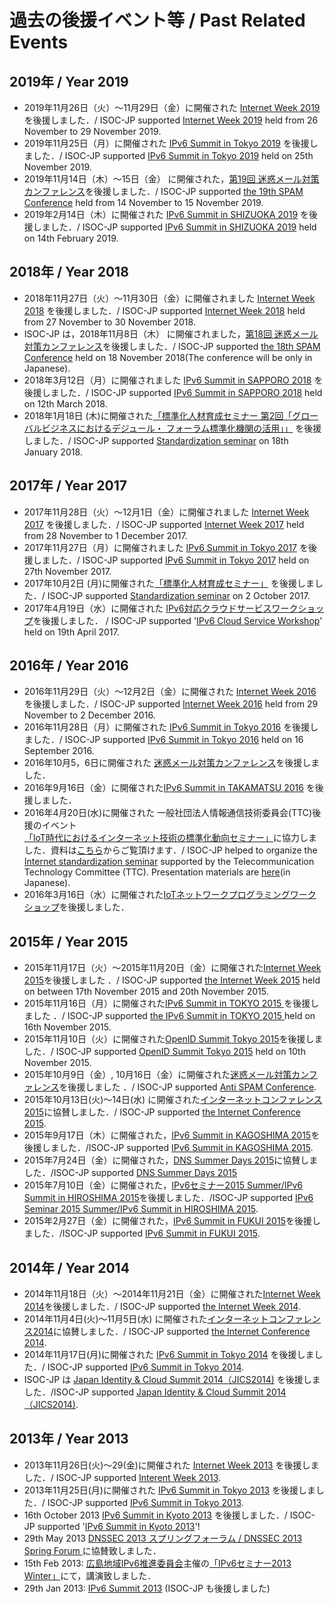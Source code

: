 # 過去の後援イベント等 / Past Related Events
## 2019年 / Year 2019
* 2019年11月26日（火）〜11月29日（金）に開催された [Internet Week 2019](http://internetweek.jp) を後援しました．/ ISOC-JP supported [Internet Week 2019](http://internetweek.jp)  held from 26 November to 29 November 2019.
* 2019年11月25日（月）に開催された [IPv6 Summit in Tokyo 2019](http://www.jp.ipv6forum.com) を後援しました．/ ISOC-JP supported [IPv6 Summit in Tokyo 2019](http://www.jp.ipv6forum.com) held on 25th November 2019.
* 2019年11月14日（木）〜15日（金） に開催された，[第19回 迷惑メール対策カンファレンス](http://www.iajapan.org/anti_spam/event/2019/conf_19th/)を後援しました．/ ISOC-JP supported [the 19th SPAM Conference](http://www.iajapan.org/anti_spam/event/2019/conf_19th/) held from 14 November to 15 November 2019.
* 2019年2月14日（木）に開催された [IPv6 Summit in SHIZUOKA 2019](http://www.iajapan.org/ipv6/summit/SHIZUOKA2019.html) を後援しました．/ ISOC-JP supported [IPv6 Summit in SHIZUOKA 2019](http://www.iajapan.org/ipv6/summit/SHIZUOKA2019.html)  held on 14th February 2019.

## 2018年 / Year 2018
* 2018年11月27日（火）〜11月30日（金）に開催されました [Internet Week 2018](http://internetweek.jp) を後援しました．/ ISOC-JP supported [Internet Week 2018](http://internetweek.jp)  held from 27 November to 30 November 2018.
* ISOC-JP は，2018年11月8日（木） に開催されました，[第18回 迷惑メール対策カンファレンス](http://www.iajapan.org/anti_spam/event/2018/conf_18th/)を後援しました．/ ISOC-JP supported [the 18th SPAM Conference](http://www.iajapan.org/anti_spam/event/2018/conf_18th/) held on 18 November 2018(The conference will be only in Japanese).
* 2018年3月12日（月）に開催されました [IPv6 Summit in SAPPORO 2018](http://www.iajapan.org/ipv6/summit/SAPPORO2018.html) を後援しました．/ ISOC-JP supported [IPv6 Summit in SAPPORO 2018](http://www.iajapan.org/ipv6/summit/SAPPORO2018.html) held on 12th March 2018.
*  2018年1月18日 (木)に開催された[「標準化人材育成セミナー 第2回「グローバルビジネスにおけるデジュール・ フォーラム標準化機関の活用」」](http://www.ttc.or.jp/j/info/seminar/seminar20180118/) を後援しました．/ ISOC-JP supported [Standardization seminar](http://www.ttc.or.jp/j/info/seminar/seminar20180118/)  on 18th January 2018.
## 2017年 / Year 2017
* 2017年11月28日（火）〜12月1日（金）に開催されました [Internet Week 2017](http://internetweek.jp) を後援しました．/ ISOC-JP supported [Internet Week 2017](http://internetweek.jp)  held from 28 November to 1 December 2017.
* 2017年11月27日（月）に開催されました [IPv6 Summit in Tokyo 2017](http://www.jp.ipv6forum.com) を後援しました．/ ISOC-JP supported [IPv6 Summit in Tokyo 2017](http://www.jp.ipv6forum.com) held on 27th November 2017.
*  2017年10月2日 (月)に開催された[「標準化人材育成セミナー」](http://www.ttc.or.jp/j/info/seminar/seminar20171002/) を後援しました．/ ISOC-JP supported [Standardization seminar](http://www.ttc.or.jp/j/info/seminar/seminar20171002/)  on 2 October 2017.
*  2017年4月19日（水）に開催された [IPv6対応クラウドサービスワークショップ](https://www.iajapan.org/ipv6/2017/0419_ws.html)を後援しました． / ISOC-JP supported '[IPv6 Cloud Service Workshop](https://www.iajapan.org/ipv6/2017/0419_ws.html)' held on 19th April 2017.
## 2016年 / Year 2016
* 2016年11月29日（火）〜12月2日（金）に開催された [Internet Week 2016](http://internetweek.jp) を後援しました．/ ISOC-JP supported [Internet Week 2016](http://internetweek.jp)  held from 29 November to 2 December 2016.
* 2016年11月28日（月）に開催された [IPv6 Summit in Tokyo 2016](http://www.jp.ipv6forum.com) を後援しました．/ ISOC-JP supported [IPv6 Summit in Tokyo 2016](http://www.jp.ipv6forum.com)  held on 16 September 2016.
*  2016年10月5，6日に開催された  [迷惑メール対策カンファレンス](https://www.iajapan.org/anti_spam/event/2016/conf_14-15th/index.html)を後援しました．
*  2016年9月16日（金）に開催された[IPv6 Summit in TAKAMATSU 2016](http://www.iajapan.org/ipv6/summit/TAKAMATSU2016.html) を後援しました．
* 2016年4月20日(水)に開催された 一般社団法人情報通信技術委員会(TTC)後援のイベント[「IoT時代におけるインターネット技術の標準化動向セミナー」](http://www.ttc.or.jp/j/info/topics/20160407/)に協力しました．資料は[こちら](http://www.ttc.or.jp/j/info/seminar/seminar20160420/download/)からご覧頂けます．/ ISOC-JP helped to organize the [Internet standardization  seminar](http://www.ttc.or.jp/j/info/topics/20160407/)  supported by the Telecommunication Technology Committee (TTC). Presentation materials are [here](http://www.ttc.or.jp/j/info/seminar/seminar20160420/download/)(in Japanese).
*  2016年3月16日（水）に開催された[IoTネットワークプログラミングワークショップ](https://www.nic.ad.jp/ja/topics/2016/20160225-01.html)を後援しました．
## 2015年 / Year 2015
*  2015年11月17日（火）〜2015年11月20日（金）に開催された[Internet Week 2015](https://internetweek.jp/)を後援しました ．/ ISOC-JP supported [the Internet Week 2015](https://internetweek.jp/) held on between 17th November 2015 and 20th November 2015.
*  2015年11月16日（月）に開催された[IPv6 Summit in TOKYO 2015 ](http://www.jp.ipv6forum.com/)を後援しました ．/ ISOC-JP supported [the IPv6 Summit in TOKYO 2015 ](http://www.jp.ipv6forum.com/) held on 16th November 2015.
*  2015年11月10日（火）に開催された[OpenID Summit Tokyo 2015](http://www.openid.or.jp/summit/2015/index.html)を後援しました．/ ISOC-JP supported [OpenID Summit Tokyo 2015](https://www.eventbrite.com/e/openid-summit-tokyo-2015-tickets-18111127871) held on 10th November 2015.
*  2015年10月9日（金）, 10月16日（金）に開催された[迷惑メール対策カンファレンス](http://www.iajapan.org/anti_spam/event/2015/conf_12-13th/)を後援しました ．/ ISOC-JP supported [Anti SPAM Conference](http://www.iajapan.org/anti_spam/event/2015/conf_12-13th/).
*  2015年10月13日(火)〜14日(水) に開催された[インターネットコンファレンス2015](https://www.internetconference.org/)に協賛しました．/ ISOC-JP supported [the Internet Conference 2015](https://www.internetconference.org/). 
*  2015年9月17日（木）に開催された，[IPv6 Summit in KAGOSHIMA 2015](http://www.iajapan.org/ipv6/summit/KAGOSHIMA2015.html)を後援しました．/ISOC-JP supported [IPv6 Summit in KAGOSHIMA 2015](http://www.iajapan.org/ipv6/summit/KAGOSHIMA2015.html).
*  2015年7月24日（金）に開催された，[DNS Summer Days 2015](http://www.dnsops.jp/event20150724.html)に協賛しました．/ISOC-JP supported [DNS Summer Days 2015](http://www.dnsops.jp/event20150724.html)
*  2015年7月10日（金）に開催された，[IPv6セミナー2015 Summer/IPv6 Summit in HIROSHIMA 2015](http://www.iajapan.org/ipv6/summit/HIROSHIMA2015.html)を後援しました．/ISOC-JP supported [IPv6 Seminar 2015 Summer/IPv6 Summit in HIROSHIMA 2015](http://www.iajapan.org/ipv6/summit/HIROSHIMA2015.html).
*  2015年2月27日（金）に開催された，[IPv6 Summit in FUKUI 2015](http://www.iajapan.org/ipv6/summit/FUKUI2015.html)を後援しました．/ISOC-JP supported [IPv6 Summit in FUKUI 2015](http://www.iajapan.org/ipv6/summit/FUKUI2015.html).
## 2014年 / Year 2014
*  2014年11月18日（火）〜2014年11月21日（金）に開催された[Internet Week 2014](https://internetweek.jp/)を後援しました．/ ISOC-JP supported [the Internet Week 2014](https://internetweek.jp/).
*  2014年11月4日(火)〜11月5日(水) に開催された[インターネットコンファレンス2014](https://www.internetconference.org/)に協賛しました．/ ISOC-JP supported [the Internet Conference 2014](https://www.internetconference.org/). 
*  2014年11月17日(月)に開催された [IPv6 Summit in Tokyo 2014](http://www.jp.ipv6forum.com) を後援しました．/ ISOC-JP supported [IPv6 Summit in Tokyo 2014](http://www.jp.ipv6forum.com). 
*  ISOC-JP は [Japan Identity & Cloud Summit 2014（JICS2014)](https://jics.nii.ac.jp/) を後援しました．/ISOC-JP supported [Japan Identity & Cloud Summit 2014（JICS2014)](https://jics.nii.ac.jp/).
## 2013年 / Year 2013
*  2013年11月26日(火)〜29(金)に開催された [Internet Week 2013](http://internetweek.jp) を後援しました．/ ISOC-JP supported [Interent Week 2013](http://internetweek.jp). 
*  2013年11月25日(月)に開催された [IPv6 Summit in Tokyo 2013](http://www.jp.ipv6forum.com) を後援しました．/ ISOC-JP supported [IPv6 Summit in Tokyo 2013](http://www.jp.ipv6forum.com). 
*  16th October 2013 [IPv6 Summit in Kyoto 2013](http://www.iajapan.org/ipv6/summit/KYOTO2013.html) を後援しました．/ ISOC-JP supported '[IPv6 Summit in Kyoto 2013](http://www.iajapan.org/ipv6/summit/KYOTO2013.html)'!
*  29th May 2013 [DNSSEC 2013 スプリングフォーラム / DNSSEC 2013 Spring Forum ](http://dnsops.jp/event20130529.html) に協賛致しました．
*  15th Feb 2013: [広島地域IPv6推進委員会](http://www.supercsi.jp/ipv6deploy/)主催の[「IPv6セミナー2013 Winter」](http://www.supercsi.jp/ipv6deploy/modules/eguide/event.php?eid=17)にて，講演致しました．
*  29th Jan 2013: [IPv6 Summit 2013](http://www.jp.ipv6forum.com/) (ISOC-JP も後援しました) 